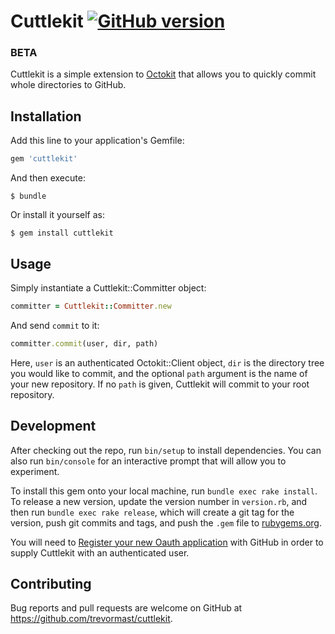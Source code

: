 # Cuttlekit [![GitHub version](https://badge.fury.io/gh/trevormast%2Fcuttlekit.svg)](https://badge.fury.io/gh/trevormast%2Fcuttlekit)
### BETA

Cuttlekit is a simple extension to [Octokit](https://github.com/octokit) that allows you to quickly commit whole directories to GitHub. 

## Installation

Add this line to your application's Gemfile:

```ruby
gem 'cuttlekit'
```

And then execute:

    $ bundle

Or install it yourself as:

    $ gem install cuttlekit

## Usage

Simply instantiate a Cuttlekit::Committer object:

```ruby
committer = Cuttlekit::Committer.new
```
And send `commit` to it:

```ruby
committer.commit(user, dir, path)
```
Here, `user` is an authenticated Octokit::Client object, `dir` is the directory tree you would like to commit, and the optional `path` argument is the name of your new repository. If no `path` is given, Cuttlekit will commit to your root repository.


## Development

After checking out the repo, run `bin/setup` to install dependencies. You can also run `bin/console` for an interactive prompt that will allow you to experiment.

To install this gem onto your local machine, run `bundle exec rake install`. To release a new version, update the version number in `version.rb`, and then run `bundle exec rake release`, which will create a git tag for the version, push git commits and tags, and push the `.gem` file to [rubygems.org](https://rubygems.org).

You will need to [Register your new Oauth application](https://developer.github.com/v3/oauth/) with GitHub in order to supply Cuttlekit with an authenticated user.

## Contributing

Bug reports and pull requests are welcome on GitHub at https://github.com/trevormast/cuttlekit.


